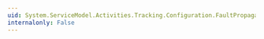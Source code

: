 ```yaml
---
uid: System.ServiceModel.Activities.Tracking.Configuration.FaultPropagationQueryElement.FaultSourceActivityName
internalonly: False
---
```

